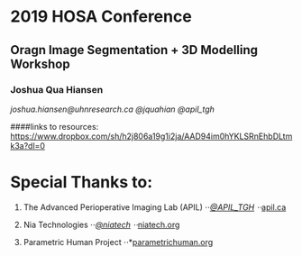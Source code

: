 # 2019 HOSA Conference
## Oragn Image Segmentation + 3D Modelling Workshop

### Joshua Qua Hiansen

_joshua.hiansen@uhnresearch.ca_
_@jquahian_
_@apil_tgh_

####links to resources: https://www.dropbox.com/sh/h2j806a19g1i2ja/AAD94im0hYKLSRnEhbDLtmk3a?dl=0

# Special Thanks to:

1. The Advanced Perioperative Imaging Lab (APIL)
⋅⋅*[@APIL_TGH](https://twitter.com/apil_tgh)
⋅⋅*[apil.ca](http://apil.ca/)

2. Nia Technologies
⋅⋅*[@niatech](https://twitter.com/niatech)
⋅⋅*[niatech.org](https://niatech.org/)

3. Parametric Human Project
⋅⋅*[parametrichuman.org](https://parametrichuman.org/)
